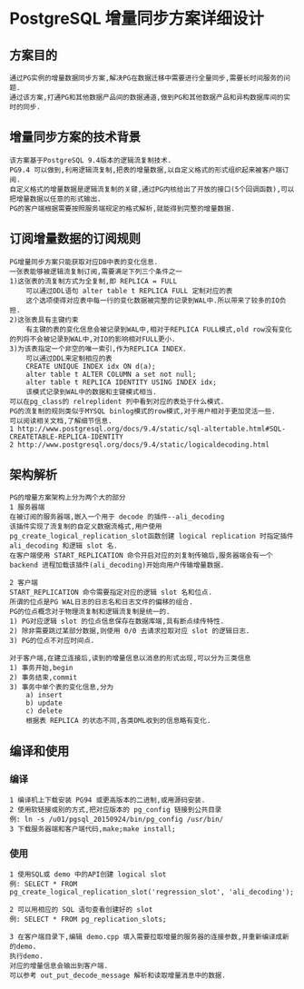 # PostgreSQL 增量同步方案详细设计

## 方案目的

	通过PG实例的增量数据同步方案,解决PG在数据迁移中需要进行全量同步,需要长时间服务的问题.
	通过该方案,打通PG和其他数据产品间的数据通道,做到PG和其他数据产品和异构数据库间的实时的同步.
## 增量同步方案的技术背景

	该方案基于PostgreSQL 9.4版本的逻辑流复制技术.
	PG9.4 可以做到,利用逻辑流复制,把表的增量数据,以自定义格式的形式组织起来被客户端订阅.
	自定义格式的增量数据是逻辑流复制的关键,通过PG内核给出了开放的接口(5个回调函数),可以把增量数据以任意的形式输出.
	PG的客户端根据需要按照服务端规定的格式解析,就能得到完整的增量数据.
	
## 订阅增量数据的订阅规则

	PG增量同步方案只能获取对应DB中表的变化信息.
	一张表能够被逻辑流复制订阅,需要满足下列三个条件之一
	1)这张表的流复制方式为全复制,即 REPLICA = FULL
		可以通过DDL语句 alter table t REPLICA FULL 定制对应的表
		这个选项使得对应表中每一行的变化数据被完整的记录到WAL中.所以带来了较多的IO负担.
	2)这张表具有主键约束
		有主键的表的变化信息会被记录到WAL中,相对于REPLICA FULL模式,old row没有变化的列将不会被记录到WAL中,对IO的影响相对FULL更小.
	3)为该表指定一个非空的唯一索引,作为REPLICA INDEX.
		可以通过DDL来定制相应的表  
		CREATE UNIQUE INDEX idx ON d(a); 
		alter table t ALTER COLUMN a set not null;
		alter table t REPLICA IDENTITY USING INDEX idx;
		该模式记录到WAL中的数据和主键模式相当.
	可以在pg_class的 relreplident 列中看到对应的表处于什么模式.
	PG的流复制的规则类似于MYSQL binlog模式的row模式,对于用户相对于更加灵活一些.
	可以阅读相关文档,了解细节信息.
	1 http://www.postgresql.org/docs/9.4/static/sql-altertable.html#SQL-CREATETABLE-REPLICA-IDENTITY
	2 http://www.postgresql.org/docs/9.4/static/logicaldecoding.html
	
## 架构解析

	PG的增量方案架构上分为两个大的部分
	1 服务器端
	在被订阅的服务器端,嵌入一个用于 decode 的插件--ali_decoding
	该插件实现了流复制的自定义数据流格式,用户使用pg_create_logical_replication_slot函数创建 logical replication 时指定插件 ali_decoding 和逻辑 slot 名.
	在客户端使用 START_REPLICATION 命令开启对应的刘复制传输后,服务器端会有一个backend 进程加载该插件(ali_decoding)开始向用户传输增量数据.
	
	2 客户端
	START_REPLICATION 命令需要指定对应的逻辑 slot 名和位点.
	所谓的位点是PG WAL日志的日志名和日志文件的偏移的组合.
	PG的位点概念对于物理流复制和逻辑流复制是统一的.
	1) PG对应逻辑 slot 的位点信息保存在数据库端,具有断点续传特性.
	2) 除非需要跳过某部分数据,则使用 0/0 去请求拉取对应 slot 的逻辑日志.
	3) PG的位点不对应时间点.
	
	对于客户端,在建立连接后,读到的增量信息以消息的形式出现,可以分为三类信息
	1) 事务开始,begin
	2) 事务结束,commit
	3) 事务中单个表的变化信息,分为
		a) insert
		b) update
		c) delete
		根据表 REPLICA 的状态不同,各类DML收到的信息略有变化.
		
## 编译和使用

### 编译

	1 编译机上下载安装 PG94 或更高版本的二进制,或用源码安装.
	2 使用软链接或别的方式,把对应版本的 pg_config 链接到公共目录
	例: ln -s /u01/pgsql_20150924/bin/pg_config /usr/bin/
	3 下载服务器端和客户端代码,make;make install;
	
### 使用

	1 使用SQL或 demo 中的API创建 logical slot
	例: SELECT * FROM pg_create_logical_replication_slot('regression_slot', 'ali_decoding');
	
	2 可以用相应的 SQL 语句查看创建好的 slot
	例: SELECT * FROM pg_replication_slots;
	
	3 在客户端目录下,编辑 demo.cpp 填入需要拉取增量的服务器的连接参数,并重新编译成新的demo.
	执行demo.
	对应的增量信息会输出到客户端.
	可以参考 out_put_decode_message 解析和读取增量消息中的数据.